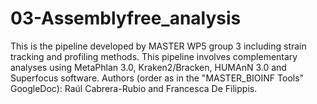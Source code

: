 # 03-Assemblyfree_analysis
This is the pipeline developed by MASTER WP5 group 3 including strain tracking and profiling methods. This pipeline involves complementary analyses using MetaPhlan 3.0, Kraken2/Bracken, HUMAnN 3.0 and Superfocus software.  Authors (order as in the "MASTER_BIOINF Tools" GoogleDoc): Raúl Cabrera-Rubio and Francesca De Filippis.

